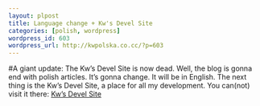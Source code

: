 ```yaml
--- 
layout: plpost
title: Language change + Kw's Devel Site
categories: [polish, wordpress]
wordpress_id: 603
wordpress_url: http://kwpolska.co.cc/?p=603
---
```

#A giant update: The Kw&#8217;s Devel Site is now dead.
Well, the blog is gonna end with polish articles. It&#8217;s gonna change. It will be in English. The next thing is the Kw&#8217;s Devel Site, a place for all my development. You can(not) visit it there: <a href="http://kwdevel.co.cc">Kw&#8217;s Devel Site</a>
